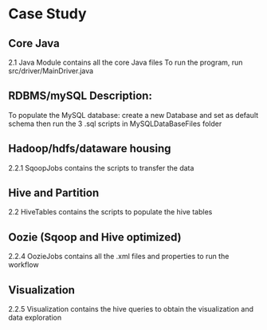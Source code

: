 # Case Study

## Core Java
2.1 Java Module contains all the core Java files
To run the program, run src/driver/MainDriver.java

## RDBMS/mySQL Description:  
To populate the MySQL database:
create a new Database and set as default schema
then run the 3 .sql scripts in MySQLDataBaseFiles folder

## Hadoop/hdfs/dataware housing
2.2.1 SqoopJobs contains the scripts to transfer the data

## Hive and Partition
2.2 HiveTables contains the scripts to populate the hive tables

## Oozie (Sqoop and Hive optimized)
2.2.4 OozieJobs contains all the .xml files and properties to run the workflow

## Visualization
2.2.5 Visualization contains the hive queries to obtain the visualization and data exploration
